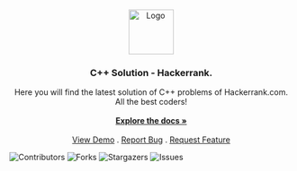 <br/>
<p align="center">
  <a href="https://github.com/EshanLewis/HackerRank-CPP-Solution">
    <img src="https://upload.wikimedia.org/wikipedia/commons/1/18/ISO_C%2B%2B_Logo.svg" alt="Logo" width="80" height="80">
  </a>

  <h3 align="center">C++ Solution - Hackerrank.</h3>

  <p align="center">
    Here you will find the latest solution of C++ problems of Hackerrank.com. All the best coders!
    <br/>
    <br/>
    <a href="https://github.com/EshanLewis/HackerRank-CPP-Solution"><strong>Explore the docs »</strong></a>
    <br/>
    <br/>
    <a href="https://github.com/EshanLewis/HackerRank-CPP-Solution">View Demo</a>
    .
    <a href="https://github.com/EshanLewis/HackerRank-CPP-Solution/issues">Report Bug</a>
    .
    <a href="https://github.com/EshanLewis/HackerRank-CPP-Solution/issues">Request Feature</a>
  </p>
</p>

![Contributors](https://img.shields.io/github/contributors/EshanLewis/HackerRank-CPP-Solution?color=dark-green) ![Forks](https://img.shields.io/github/forks/EshanLewis/HackerRank-CPP-Solution?style=social) ![Stargazers](https://img.shields.io/github/stars/EshanLewis/HackerRank-CPP-Solution?style=social) ![Issues](https://img.shields.io/github/issues/EshanLewis/HackerRank-CPP-Solution) 
